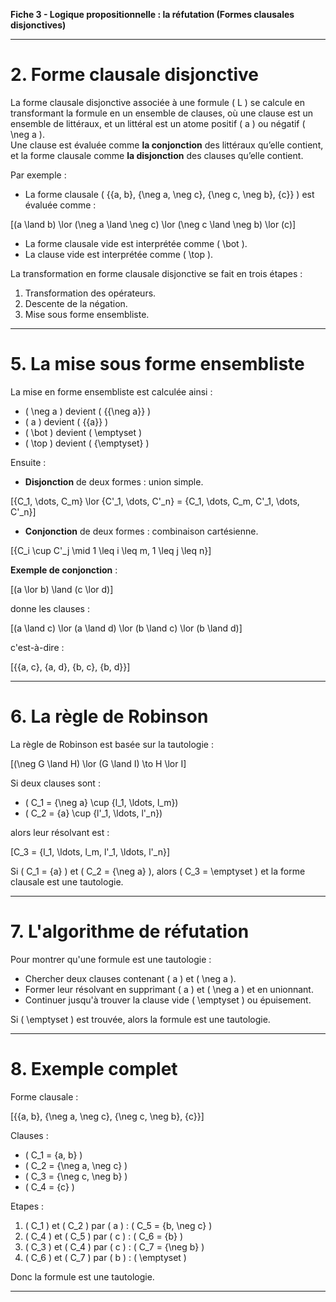 **Fiche 3 - Logique propositionnelle : la réfutation (Formes clausales disjonctives)**

---

# 2. Forme clausale disjonctive

La forme clausale disjonctive associée à une formule \( L \) se calcule en transformant la formule en un ensemble de clauses, où une clause est un ensemble de littéraux, et un littéral est un atome positif \( a \) ou négatif \( \neg a \).  
Une clause est évaluée comme **la conjonction** des littéraux qu’elle contient, et la forme clausale comme **la disjonction** des clauses qu’elle contient.

Par exemple :  
- La forme clausale \( \{\{a, b\}, \{\neg a, \neg c\}, \{\neg c, \neg b\}, \{c\}\} \) est évaluée comme :

\[(a \land b) \lor (\neg a \land \neg c) \lor (\neg c \land \neg b) \lor (c)\]

- La forme clausale vide est interprétée comme \( \bot \).
- La clause vide est interprétée comme \( \top \).

La transformation en forme clausale disjonctive se fait en trois étapes :
1. Transformation des opérateurs.
2. Descente de la négation.
3. Mise sous forme ensembliste.

---

# 5. La mise sous forme ensembliste

La mise en forme ensembliste est calculée ainsi :

- \( \neg a \) devient \( \{\{\neg a\}\} \)
- \( a \) devient \( \{\{a\}\} \)
- \( \bot \) devient \( \emptyset \)
- \( \top \) devient \( \{\emptyset\} \)

Ensuite :
- **Disjonction** de deux formes : union simple.

\[\{C_1, \dots, C_m\} \lor \{C'_1, \dots, C'_n\} = \{C_1, \dots, C_m, C'_1, \dots, C'_n\}\]

- **Conjonction** de deux formes : combinaison cartésienne.

\[\{C_i \cup C'_j \mid 1 \leq i \leq m, 1 \leq j \leq n\}\]

**Exemple de conjonction** :

\[(a \lor b) \land (c \lor d)\]

donne les clauses :

\[(a \land c) \lor (a \land d) \lor (b \land c) \lor (b \land d)\]

c'est-à-dire :

\[\{\{a, c\}, \{a, d\}, \{b, c\}, \{b, d\}\}\]

---

# 6. La règle de Robinson

La règle de Robinson est basée sur la tautologie :

\[(\neg G \land H) \lor (G \land I) \to H \lor I\]

Si deux clauses sont :

- \( C_1 = \{\neg a\} \cup \{l_1, \ldots, l_m\}\)
- \( C_2 = \{a\} \cup \{l'_1, \ldots, l'_n\}\)

alors leur résolvant est :

\[C_3 = \{l_1, \ldots, l_m, l'_1, \ldots, l'_n\}\]

Si \( C_1 = \{a\} \) et \( C_2 = \{\neg a\} \), alors \( C_3 = \emptyset \) et la forme clausale est une tautologie.

---

# 7. L'algorithme de réfutation

Pour montrer qu'une formule est une tautologie :

- Chercher deux clauses contenant \( a \) et \( \neg a \).
- Former leur résolvant en supprimant \( a \) et \( \neg a \) et en unionnant.
- Continuer jusqu'à trouver la clause vide \( \emptyset \) ou épuisement.

Si \( \emptyset \) est trouvée, alors la formule est une tautologie.

---

# 8. Exemple complet

Forme clausale :

\[\{\{a, b\}, \{\neg a, \neg c\}, \{\neg c, \neg b\}, \{c\}\}\]

Clauses :
- \( C_1 = \{a, b\} \)
- \( C_2 = \{\neg a, \neg c\} \)
- \( C_3 = \{\neg c, \neg b\} \)
- \( C_4 = \{c\} \)

Etapes :
1. \( C_1 \) et \( C_2 \) par \( a \) : \( C_5 = \{b, \neg c\} \)
2. \( C_4 \) et \( C_5 \) par \( c \) : \( C_6 = \{b\} \)
3. \( C_3 \) et \( C_4 \) par \( c \) : \( C_7 = \{\neg b\} \)
4. \( C_6 \) et \( C_7 \) par \( b \) : \( \emptyset \)

Donc la formule est une tautologie.

---

